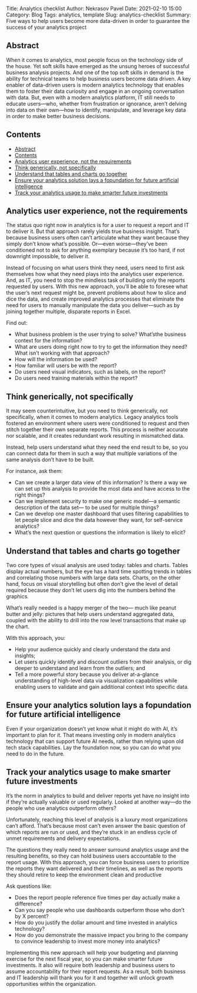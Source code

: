 Title: Analytics checklist
Author: Nekrasov Pavel
Date: 2021-02-10 15:00
Category: Blog
Tags: analytics, template
Slug: analytics-checklist
Summary: Five ways to help users become more data-driven in order to guarantee the success of your analytics project

## Abstract

When it comes to analytics, most people focus on the technology side of the house. Yet
soft skills have emerged as the unsung heroes of successful business analysis projects.
And one of the top soft skills in demand is the ability for technical teams to help
business users become data driven.
A key enabler of data-driven users is modern analytics technology that
enables them to foster their data curiosity and engage in an ongoing conversation with
data. But, even with a modern analytics platform, IT still needs to educate users—who,
whether from frustration or ignorance, aren’t delving into data on their own—how to
identify, manipulate, and leverage key data in order to make better business decisions.

## Contents

- [Abstract](#abstract)
- [Contents](#contents)
- [Analytics user experience, not the requirements](#analytics-user-experience-not-the-requirements)
- [Think generically, not specifically](#think-generically-not-specifically)
- [Understand that tables and charts go together](#understand-that-tables-and-charts-go-together)
- [Ensure your analytics solution lays a fopundation for future artificial intelligence](#ensure-your-analytics-solution-lays-a-fopundation-for-future-artificial-intelligence)
- [Track your analytics usage to make smarter future investments](#track-your-analytics-usage-to-make-smarter-future-investments)

## Analytics user experience, not the requirements

The status quo right now in analytics is for a user to
request a report and IT to deliver it. But that approach
rarely yields true business insight. That’s because
business users often can’t articulate what they want
because they simply don’t know what’s possible.
Or—even worse—they’ve been conditioned not to ask
for anything exemplary because it’s too hard, if not
downright impossible, to deliver it.

Instead of focusing on what users think they need,
users need to first ask themselves how what they
need plays into the analytics user experience. And,
as IT, you need to stop the mindless task of building
only the reports requested by users. With this new
approach, you’ll be able to foresee what the user’s
next request might be, prevent problems about
how to slice and dice the data, and create improved
analytics processes that eliminate the need for users
to manually manipulate the data you deliver—such as
by joining together multiple, disparate reports in Excel.

Find out:

- What business problem is the user trying to solve? What’sthe business context for the information?
- What are users doing right now to try to get the information they need? What isn’t working with that approach?
- How will the information be used?
- How familiar will users be with the report?
- Do users need visual indicators, such as labels, on the report?
- Do users need training materials within the report?

## Think generically, not specifically

It may seem counterintuitive, but you need to
think generically, not specifically, when it comes to
modern analytics. Legacy analytics tools fostered an
environment where users were conditioned to request
and then stitch together their own separate reports.
This process is neither accurate nor scalable, and it
creates redundant work resulting in mismatched data.

Instead, help users understand what they need the
end result to be, so you can connect data for them
in such a way that multiple variations of the same
analysis don’t have to be built.

For instance, ask them:

- Can we create a larger data view of this
information? Is there a way we can set up this
analysis to provide the most data and have
access to the right things?
- Can we implement security to make one generic
model—a semantic description of the data set—
to be used for multiple things?
- Can we develop one master dashboard that
uses filtering capabilities to let people slice and
dice the data however they want, for self-service
analytics?
- What’s the next question or questions the
information is likely to elicit?

## Understand that tables and charts go together

Two core types of visual analysis are used today:
tables and charts. Tables display actual numbers,
but the eye has a hard time spotting trends in tables
and correlating those numbers with large data sets.
Charts, on the other hand, focus on visual storytelling
but often don’t give the level of detail required
because they don’t let users dig into the numbers
behind the graphics.

What’s really needed is a happy merger of the two—
much like peanut butter and jelly: pictures that help
users understand aggregated data, coupled with the
ability to drill into the row level transactions that make
up the chart.

With this approach, you:

- Help your audience quickly and clearly
understand the data and insights;
- Let users quickly identify and discount outliers
from their analysis, or dig deeper to understand
and learn from the outliers; and
- Tell a more powerful story because you deliver
at-a-glance understanding of high-level data via
visualization capabilities while enabling users
to validate and gain additional context into
specific data.

## Ensure your analytics solution lays a fopundation for future artificial intelligence

Even if your organization doesn’t yet know what it
might do with AI, it’s important to plan for it. That
means investing only in modern analytics technology
that can support future AI needs, rather than relying
upon old tech stack capabilities. Lay the foundation
now, so you can do what you need to do in the future.

## Track your analytics usage to make smarter future investments

It’s the norm in analytics to build and deliver reports
yet have no insight into if they’re actually valuable or
used regularly. Looked at another way—do the people
who use analytics outperform others?

Unfortunately, reaching this level of analysis is
a luxury most organizations can’t afford. That’s
because most can’t even answer the basic question
of which reports are run or used, and they’re stuck in
an endless cycle of unmet requirements and delivery
expectations.

The questions they really need to answer surround
analytics usage and the resulting benefits, so they can
hold business users accountable to the report usage.
With this approach, you can force business users to
prioritize the reports they want delivered and their
timelines, as well as the reports they should retire to
keep the environment clean and productive

Ask questions like:

- Does the report people reference
five times per day actually make a
difference?
- Can you say people who use
dashboards outperform those who
don’t by X percent?
- How do you justify the dollar amount
and time invested in analytics
technology?
- How do you demonstrate the massive
impact you bring to the company to
convince leadership to invest more
money into analytics?

Implementing this new approach will help
your budgeting and planning exercise
for the next fiscal year, so you can make
smarter future investments. It also will
require both leadership and business users
to assume accountability for their report
requests. As a result, both business and IT
leadership will thank you for it and together
will unlock growth opportunities within the
organization.
